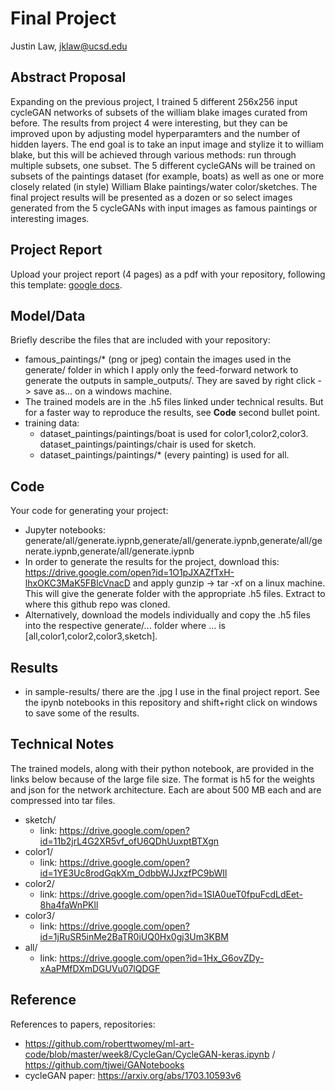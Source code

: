 # Final Project

Justin Law, jklaw@ucsd.edu

## Abstract Proposal

Expanding on the previous project, I trained 5 different 256x256 input cycleGAN networks of subsets of the william blake images curated from before. The results from project 4 were interesting, but they can be improved upon by adjusting model hyperparamters and the number of hidden layers. The end goal is to take an input image and stylize it to william blake, but this will be achieved through various methods: run through multiple subsets, one subset. The 5 different cycleGANs will be trained on subsets of the paintings dataset (for example, boats) as well as one or more closely related (in style) William Blake paintings/water color/sketches. The final project results will be presented as a dozen or so select images generated from the 5 cycleGANs with input images as famous paintings or interesting images.

## Project Report

Upload your project report (4 pages) as a pdf with your repository, following this template: [google docs](https://docs.google.com/document/d/133H59WZBmH6MlAgFSskFLMQITeIC5d9b2iuzsOfa4E8/edit?usp=sharing).

## Model/Data

Briefly describe the files that are included with your repository:
- famous_paintings/* (png or jpeg) contain the images used in the generate/ folder in which I apply only the feed-forward network to generate the outputs in sample_outputs/. They are saved by right click -> save as... on a windows machine.
- The trained models are in the .h5 files linked under technical results. But for a faster way to reproduce the results, see **Code**
second bullet point.
- training data:
    - dataset_paintings/paintings/boat is used for color1,color2,color3. dataset_paintings/paintings/chair is used for sketch.
    - dataset_paintings/paintings/* (every painting) is used for all.

## Code

Your code for generating your project:
- Jupyter notebooks: generate/all/generate.iypnb,generate/all/generate.iypnb,generate/all/generate.iypnb,generate/all/generate.iypnb
- In order to generate the results for the project, download this: https://drive.google.com/open?id=1O1pJXAZfTxH-lhxOKC3MaK5FBlcVnacD
and apply gunzip -> tar -xf on a linux machine. This will give the generate folder with the appropriate .h5 files. Extract to where
this github repo was cloned.
- Alternatively, download the models individually and copy the .h5 files into the respective generate/... folder where ... is [all,color1,color2,color3,sketch].

## Results

- in sample-results/ there are the .jpg I use in the final project report. See the ipynb notebooks in this repository and shift+right click on windows to save some of the results.

## Technical Notes

The trained models, along with their python notebook, are provided in the links below because of the large file size. The format is h5 for the weights and json for the network architecture. Each are about 500 MB each and are compressed into tar files.

- sketch/
	- link: https://drive.google.com/open?id=11b2jrL4G2XR5vf_ofU6QDhUuxptBTXgn
- color1/
	- link: https://drive.google.com/open?id=1YE3Uc8rodGqkXm_OdbbWJJxzfPC9bWIl
- color2/
	- link: https://drive.google.com/open?id=1SIA0ueT0fpuFcdLdEet-8ha4faWnPKll
- color3/
	- link: https://drive.google.com/open?id=1jRuSR5inMe2BaTR0iUQ0Hx0gj3Um3KBM
- all/
	- link: https://drive.google.com/open?id=1Hx_G6ovZDy-xAaPMfDXmDGUVu07lQDGF
## Reference

References to papers, repositories:
- https://github.com/roberttwomey/ml-art-code/blob/master/week8/CycleGan/CycleGAN-keras.ipynb / https://github.com/tjwei/GANotebooks
- cycleGAN paper: https://arxiv.org/abs/1703.10593v6
